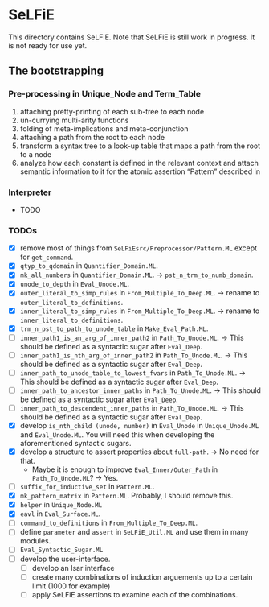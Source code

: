 # SeLFiE

This directory contains SeLFiE.
Note that SeLFiE is still work in progress.
It is not ready for use yet.

## The bootstrapping

### Pre-processing in Unique_Node and Term_Table
1. attaching pretty-printing of each sub-tree to each node
2. un-currying multi-arity functions
3. folding of meta-implications and meta-conjunction
4. attaching a path from the root to each node
5. transform a syntax tree to a look-up table that maps a path from the root to a node
6. analyze how each constant is defined in the relevant context and attach semantic information to it for the atomic assertion “Pattern” described in 

### Interpreter
- TODO

### TODOs
- [X]  remove most of things from `SeLFiEsrc/Preprocessor/Pattern.ML` except for `get_command`.
- [X] `qtyp_to_qdomain` in `Quantifier_Domain.ML`.
- [X] `mk_all_numbers` in `Quantifier_Domain.ML`. -> `pst_n_trm_to_numb_domain`.
- [X] `unode_to_depth` in `Eval_Unode.ML`.
- [X] `outer_literal_to_simp_rules` in `From_Multiple_To_Deep.ML`. -> rename to `outer_literal_to_definitions`.
- [X] `inner_literal_to_simp_rules` in `From_Multiple_To_Deep.ML`. -> rename to `inner_literal_to_definitions`.
- [X] `trm_n_pst_to_path_to_unode_table` in `Make_Eval_Path.ML`.
- [ ] `inner_path1_is_an_arg_of_inner_path2` in `Path_To_Unode.ML`. -> This should be defined as a syntactic sugar after `Eval_Deep`.
- [ ] `inner_path1_is_nth_arg_of_inner_path2` in `Path_To_Unode.ML`. -> This should be defined as a syntactic sugar after `Eval_Deep`.
- [ ] `inner_path_to_unode_table_to_lowest_fvars` in `Path_To_Unode.ML`. -> This should be defined as a syntactic sugar after `Eval_Deep`.
- [ ] `inner_path_to_ancestor_inner_paths` in `Path_To_Unode.ML`. -> This should be defined as a syntactic sugar after `Eval_Deep`.
- [ ] `inner_path_to_descendent_inner_paths` in `Path_To_Unode.ML`. -> This should be defined as a syntactic sugar after `Eval_Deep`.
- [X] develop `is_nth_child (unode, number)` in `Eval_Unode` in `Unique_Unode.ML` and `Eval_Unode.ML`.
      You will  need this when developing the aforementioned syntactic sugars.
- [X] develop a structure to assert properties about `full-path`. -> No need for that.
   - Maybe it is enough to improve `Eval_Inner/Outer_Path` in `Path_To_Unode.ML`? -> Yes.
- [ ] `suffix_for_inductive_set` in `Pattern.ML`.
- [X] `mk_pattern_matrix` in `Pattern.ML`. Probably, I should remove this.
- [X] `helper` in `Unique_Node.ML`
- [X] `eavl` in `Eval_Surface.ML`.
- [ ] `command_to_definitions` in `From_Multiple_To_Deep.ML`.
- [ ] define `parameter` and `assert` in `SeLFiE_Util.ML` and use them in many modules.
- [ ] `Eval_Syntactic_Sugar.ML`
- [ ] develop the user-interface.
  - [ ] develop an Isar interface
  - [ ] create many combinations of induction arguements up to a certain limit (1000 for example)
  - [ ] apply SeLFiE assertions to examine each of the combinations.
